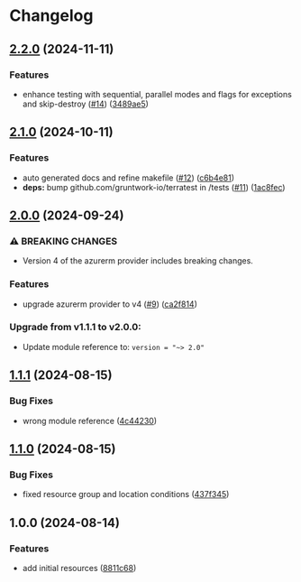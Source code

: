 # Changelog

## [2.2.0](https://github.com/CloudNationHQ/terraform-azure-plan/compare/v2.1.0...v2.2.0) (2024-11-11)


### Features

* enhance testing with sequential, parallel modes and flags for exceptions and skip-destroy ([#14](https://github.com/CloudNationHQ/terraform-azure-plan/issues/14)) ([3489ae5](https://github.com/CloudNationHQ/terraform-azure-plan/commit/3489ae5a2e469c4bad684979bdf0520c0de1ad2b))

## [2.1.0](https://github.com/CloudNationHQ/terraform-azure-plan/compare/v2.0.0...v2.1.0) (2024-10-11)


### Features

* auto generated docs and refine makefile ([#12](https://github.com/CloudNationHQ/terraform-azure-plan/issues/12)) ([c6b4e81](https://github.com/CloudNationHQ/terraform-azure-plan/commit/c6b4e811c82b9e81340baa186a295a69ad37eb2a))
* **deps:** bump github.com/gruntwork-io/terratest in /tests ([#11](https://github.com/CloudNationHQ/terraform-azure-plan/issues/11)) ([1ac8fec](https://github.com/CloudNationHQ/terraform-azure-plan/commit/1ac8fec0f79f624581e3eca89c42842353a8510f))

## [2.0.0](https://github.com/CloudNationHQ/terraform-azure-plan/compare/v1.1.1...v2.0.0) (2024-09-24)


### ⚠ BREAKING CHANGES

* Version 4 of the azurerm provider includes breaking changes.

### Features

* upgrade azurerm provider to v4 ([#9](https://github.com/CloudNationHQ/terraform-azure-plan/issues/9)) ([ca2f814](https://github.com/CloudNationHQ/terraform-azure-plan/commit/ca2f81482ab8cf631faf7c9cda2f8ad6fae8f32e))

### Upgrade from v1.1.1 to v2.0.0:

- Update module reference to: `version = "~> 2.0"`

## [1.1.1](https://github.com/CloudNationHQ/terraform-azure-plan/compare/v1.1.0...v1.1.1) (2024-08-15)


### Bug Fixes

* wrong module reference ([4c44230](https://github.com/CloudNationHQ/terraform-azure-plan/commit/4c44230a22ec8a5b1be2cdef9a73e8ef52ce5c80))

## [1.1.0](https://github.com/CloudNationHQ/terraform-azure-plan/compare/v1.0.0...v1.1.0) (2024-08-15)

### Bug Fixes

* fixed resource group and location conditions ([437f345](https://github.com/CloudNationHQ/terraform-azure-plan/commit/437f3451412d3073678d33e1108c751619ebf126))

## 1.0.0 (2024-08-14)

### Features

* add initial resources ([8811c68](https://github.com/CloudNationHQ/terraform-azure-plan/commit/8811c6845c919f449cee98c61434bfef884c381a))
